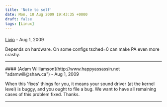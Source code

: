 ```yaml
---
title: 'Note to self'
date: Mon, 10 Aug 2009 19:43:35 +0000
draft: false
tags: [Linux]
---
```



#### 
[Livio](http://blog.jakubrusinek.pl/ "jakub.rusinek@gmail.com") - <time datetime="2009-08-10 16:19:54">Aug 1, 2009</time>

Depends on hardware. On some configs tsched=0 can make PA even more crashy.
<hr />
#### 
[Adam Williamson](http://www.happyassassin.net "adamwill@shaw.ca") - <time datetime="2009-08-10 20:10:44">Aug 1, 2009</time>

When this 'fixes' things for you, it means your sound driver (at the kernel level) is buggy, and you ought to file a bug. We want to have all remaining cases of this problem fixed. Thanks.
<hr />
